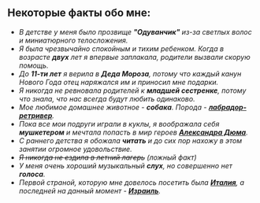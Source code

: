 ## Некоторые факты обо мне:
+ *В детстве у меня было прозвище **"Одуванчик"** из-за светлых волос и миниатюрного телосложения.*
+ *Я была чрезвычайно спокойным и тихим ребенком. Когда в возрасте **двух** лет я впервые заплакала, родители вызвали скорую помощь.*
+ *До **11-ти лет** я верила в **Деда Мороза**, потому что каждый канун Нового Года отец наряжался им и приносил мне подарки.*
+ *Я никогда не ревновала родителей к **младшей сестренке**, потому что знала, что нас всегда будут любить одинаково.*
+ *Мое любимое домашнее животное - **собака**. Порода - [**лабрадор-ретривер**](http://yandex.ru/clck/jsredir?bu=uniq1516375154096346020&from=yandex.ru%3Bsearch%2F%3Bweb%3B%3B&text=&etext=1671.TsQqEJ3RTCmFaAovOClqNT3lxKk34NLHQ_L9Uur4W-qYnSP5-qmU736KL9ULgZUh.2428bb3f997a5f64f799e4b545fc0fd96dc96050&uuid=&state=PEtFfuTeVD5kpHnK9lio9T6U0-imFY5Ibl_FxS8ahbetb9q-Ws8tqQaT6YcO5ES2kemaBIEZ048OoszZbwvOMTdME1rEPNzpls71-cNDC4I,&&cst=AiuY0DBWFJ5fN_r-AEszkxvysU_YBEwi57L3y-X5_5UXs75v1jlzAZtkRB4lT8eFkO7Z3sCZutkXqfTGVedBg0tq73BvmNnZwy-8qF2_SbEhLW0s_-6SOjLilUL3upI-tNGLwKbdJniaI4x713wlf2fsK-RMqQTKBD7wqSiM5F0z4mMtiqtofXeb_Mn5X88o7ZhA27YkZ4d8xmqw6hg5v4rKwCt4HB6IvJyghBTVMd7WjBF9Gl8HBm43XqfVzql-bLkhqGjsFRiq1ATAfAxP4Ko9j38G6yQfoaUwmNsvZB0Q2exolNRGRGQxAqpeWVtUxa6nUulTdU86FW69P2TDf6X7dgOEfxKumJOZgFrnHuN5QSueT4-BtyWR-QQRgt38xufkjkeSH1SPnXTm17Tz11YHG6JrWiKc5Vo57VIx6NIei_G5IsUEcRs664aDj0aM0mtgwCRvGyh4We1hMsF0FtjIX3-NO6lA0O0yPvNaM1OParQujVua6NH6DJexKej7guYhtLG5xWRnjDH5hU1YodxbE0A7A0crOX59uYiminb2mzSN4qmJdMtBDEzAe8JR2uXh4Yxb1jY3NrimLhRmyoRtxbNowfFbcCoNQh58EUzccUuEINGno_XGSWzeUBsN2SZ7bL8fBA9LZQhfqSvdC432m_c7qp4Z-O0Nn6XPo8LIkTL4TRUIseEIz32YQdpfIMmx6svDEtiQunJ6W-tGcz2bRZl5wizEzkWy2ZPenpNR41u7OzODweVSiuA6zYATn41mCOYRXsasK5Ikisy-OB5QnrpcrA6MpDQcrudKlFWETrlADe2JDL0ZmZnBntHOLnSB175-lCOLV_KHOWji_w,,&data=UlNrNmk5WktYejY4cHFySjRXSWhXQzdLY3hSTVNzV2ZCVXgzZzFIWmJXemRtSl9GU3pqWkpZZHVXUjktbGpiMEZWQ191eHN4N01Rd0RUeEtxTUFaUkFfc3dENDgxQXJLaFp2dGJjNW9FU1kyTXJUWldVc1hncmtlOC1icV9rbmEwUFVzN095SzNRVVc4VHpTWFBXU2xQMU5Ma2RQQmx4THIzRnhVYnNodWdRdWk0c09pd0lFeDFWQ1JiX0RUS21DM0NRSm9NLUJuUVd0M0ltQWpfeVY4VFJ1Q29aSUlCNkwyVXdqNVIyRFBkWXpUbF9ock9vRG5leEVkVm9pR2JwVXVYNDdySWZ1emhmVmRXcXNiUDFnYnVQR3NMbGk4dGt5VjhWeTNqX1FNOVhodFdhTndNTVRPZFRnZFZkeFh6ZlZoaVR5XzY4emRVTSw,&sign=88ef0337820b2a205c70c12ebeed6537&keyno=0&b64e=2&ref=orjY4mGPRjk5boDnW0uvlrrd71vZw9kpeduEGJKo_Tws5tFJvwszrnT7n0fSUMMwSpwJU-BF_Rxz_JKkDgJ1RJ0hBfpsZh0kr7jS3tAKLrX7-ItRDQLuQ4lRppJx29wX8bmxLfK3khZL_dIttTEw2IkLAK0nh4a1i2UP8azeqlsfFimb2gX0aKtidA5oJ2ss&l10n=ru&cts=1516376401209&mc=4.629600860261259).* 
+ *Пока все мои подруги играли в куклы, я воображала себя **мушкетером** и мечтала попасть в мир героев [**Александра Дюма**](http://yandex.ru/clck/jsredir?bu=uniq1516373748328522216&from=yandex.ru%3Bsearch%2F%3Bweb%3B%3B&text=&etext=1671.TOGRurRqoasqgBFp42tFE60--mH6uvhY2PLxc88JTCCr4243x4nhgxWEf33QnOxOtUkqWkKYbTVf63PdwbQhVA.cc4792143b635c1a60271544c969b25bb846b863&uuid=&state=PEtFfuTeVD5kpHnK9lio9bb4iM1VPfe4W5x0C0-qwflIRTTifi6VAA,,&&cst=AiuY0DBWFJ5fN_r-AEszkxvysU_YBEwi57L3y-X5_5UXs75v1jlzAZtkRB4lT8eFkO7Z3sCZutkXqfTGVedBg0tq73BvmNnZwy-8qF2_SbEhLW0s_-6SOjLilUL3upI-tNGLwKbdJniaI4x713wlf2fsK-RMqQTKBD7wqSiM5F0z4mMtiqtofXeb_Mn5X88o7ZhA27YkZ4d8xmqw6hg5v4rKwCt4HB6IvJyghBTVMd7WjBF9Gl8HBm43XqfVzql-bLkhqGjsFRiq1ATAfAxP4Ko9j38G6yQfoaUwmNsvZB0Q2exolNRGRGQxAqpeWVtUxa6nUulTdU86FW69P2TDf6X7dgOEfxKumJOZgFrnHuN5QSueT4-BtyWR-QQRgt38xufkjkeSH1SPnXTm17Tz11YHG6JrWiKc5Vo57VIx6NIei_G5IsUEcRs664aDj0aM0mtgwCRvGyh4We1hMsF0FtjIX3-NO6lA0O0yPvNaM1OParQujVua6NH6DJexKej7guYhtLG5xWRnjDH5hU1YodxbE0A7A0crOX59uYiminb2mzSN4qmJdMtBDEzAe8JR2uXh4Yxb1jY3NrimLhRmyoRtxbNowfFbcCoNQh58EUzccUuEINGno_XGSWzeUBsN2SZ7bL8fBA9LZQhfqSvdC432m_c7qp4Z-O0Nn6XPo8LIkTL4TRUIseEIz32YQdpfIMmx6svDEtiQunJ6W-tGcz2bRZl5wizEzkWy2ZPenpNR41u7OzODwYSs93QMB6PiIg1QFeaD5dBz6eLABtkmx-dey9Pg8QZko0-VP6Z-uEm5qkFhMZV155pU_f4bb9YNIm48dB58NWbXRAni69ZVww,,&data=UlNrNmk5WktYejR0eWJFYk1LdmtxcDZwR05oYUZ3QlEydFBwMHBCSWxfTERrODJobGRGanFTWmZWOVliVDhwbWV0VUlDUjZfN09COTh4U1QwZmF0WW01NHVNWURZaTJFR0ZITUVyOS1SWnlpZVRNQ1dlM1NsUUd0eTk0RHJVWlM,&sign=125b7267ae10481eb8bd09022159a4b5&keyno=0&b64e=2&ref=orjY4mGPRjk5boDnW0uvlrrd71vZw9kpeOTpxkUykBEAD47gpKhJvCyqbjfXjP-HnwexLJRC0lgeb45j70Klj9WEI2sqyH2_uRAmfUm6O0Jh0kmNj_2lOLefbOZ-z4RZOpwFG9wCjk4E18aLgEg2TKG-aJdlF9MrKrboBcNQrtts1T_rf3vd_TAd3oqOkIgnVTPeUnC5kCsgeQ6g-uzokwkXapOXmxWy5Q_cgJjABqFPlulJNVXCNB91IXD0TlGCgZLLBdTcsKg,&l10n=ru&cts=1516376204783&mc=4.438475635154479).*
+ *С раннего детства я обожала **читать** и до сих пор нахожу в этом занятии огромное удовольствие.*
+ ~~*Я никогда не ездила в летний лагерь*~~ *(ложный факт)*
+ *У меня очень хороший музыкальный **слух**, но совершенно нет **голоса**.*
+ *Первой страной, которую мне довелось посетить была [**Италия**](http://yandex.ru/clck/jsredir?bu=uniq1516375577005321738&from=yandex.ru%3Bsearch%2F%3Bweb%3B%3B&text=&etext=1671.TYFSFVPtZYVaNbgRCB8p4eWoIT79l-OTJd6cBYd28ph6IEVDEf74HBR2Vhk4gqka.43db71840cc47feb8afa0da70c0ed4483dab2b4d&uuid=&state=PEtFfuTeVD5kpHnK9lio9T6U0-imFY5Ibl_FxS8ahbetb9q-Ws8tqQaT6YcO5ES2kemaBIEZ04_YyAJ25SzC_arcUDV27Od_YjYdG7n2u08,&&cst=AiuY0DBWFJ5fN_r-AEszkxvysU_YBEwi57L3y-X5_5UXs75v1jlzAZtkRB4lT8eFkO7Z3sCZutkXqfTGVedBg0tq73BvmNnZwy-8qF2_SbEhLW0s_-6SOjLilUL3upI-tNGLwKbdJniaI4x713wlf2fsK-RMqQTKBD7wqSiM5F0z4mMtiqtofXeb_Mn5X88o7ZhA27YkZ4d8xmqw6hg5v4rKwCt4HB6IvJyghBTVMd7WjBF9Gl8HBm43XqfVzql-bLkhqGjsFRiq1ATAfAxP4Ko9j38G6yQfoaUwmNsvZB0Q2exolNRGRGQxAqpeWVtUxa6nUulTdU86FW69P2TDf6X7dgOEfxKumJOZgFrnHuN5QSueT4-BtyWR-QQRgt38xufkjkeSH1SPnXTm17Tz11YHG6JrWiKc5Vo57VIx6NIei_G5IsUEcRs664aDj0aM0mtgwCRvGyh4We1hMsF0FtjIX3-NO6lA0O0yPvNaM1OParQujVua6NH6DJexKej7guYhtLG5xWRnjDH5hU1YodxbE0A7A0crOX59uYiminb2mzSN4qmJdMtBDEzAe8JR2uXh4Yxb1jY3NrimLhRmyoRtxbNowfFbcCoNQh58EUzccUuEINGno_XGSWzeUBsN2SZ7bL8fBA9LZQhfqSvdC432m_c7qp4Z-O0Nn6XPo8LIkTL4TRUIseEIz32YQdpfIMmx6svDEtiQunJ6W-tGcz2bRZl5wizEzkWy2ZPenpNR41u7OzODweVSiuA6zYATn41mCOYRXsbqqlNKWEYnlIy_meUycEoD0PhWFhnedoRMrYq_j-_VlQgD29bXW0jOC1EbD3aStcIbAAJac2JWPw,,&data=UlNrNmk5WktYejY4cHFySjRXSWhXQzdLY3hSTVNzV2ZCVXgzZzFIWmJXemRtSl9GU3pqWkpZZHVXUjktbGpiMGxTM3V5ajRuLWdZdXI2bVBodmFnSUlKQnYyYXNuMlBfQThMNWFYUFpaRTlidHNMV1pnTGxXSE1QWUNCVU02RmkyMEtJdGI0bFNqMXZTdzVxMUFMSVBvMDhSTjZ6WE9mcGM3UjRmYVg5dFVVb0FzYXBjU0dUNTVicVYwNmo3OEJI&sign=40c18bb6e5094e70aab009afb8c321f7&keyno=0&b64e=2&ref=orjY4mGPRjk5boDnW0uvlrrd71vZw9kp3kluEMPUtTSL0lWRPPnD6ig04LW1Joz2g2V1gk_f8wNA5JJqBedGoZUoG35Z_iIFYDEZtB2sCj_9CovFqBZDAokQT1SAoaydfRyhHyemf7NG_lJrXY0iwMkON8lI_dm9BRVaJRZMvKc,&l10n=ru&cts=1516376727033&mc=4.589147833724842), а последней на данный момент - [**Израиль**](http://yandex.ru/clck/jsredir?bu=uniq1516373929185512856&from=yandex.ru%3Bsearch%2F%3Bweb%3B%3B&text=&etext=1671.tIJMAgOOwaP-XjVMOw37KIbfuT6KfIsY7IKimdnW1ale6WWSLMcaLI5pebJNj56x.4b9f0697121c4b1e1673c89cc8b65cd09db11d4b&uuid=&state=PEtFfuTeVD5kpHnK9lio9T6U0-imFY5Ibl_FxS8ahbetb9q-Ws8tqQaT6YcO5ES2kemaBIEZ04_YyAJ25SzC_arcUDV27Od_YjYdG7n2u08,&&cst=AiuY0DBWFJ5fN_r-AEszkxvysU_YBEwi57L3y-X5_5UXs75v1jlzAZtkRB4lT8eFkO7Z3sCZutkXqfTGVedBg0tq73BvmNnZwy-8qF2_SbEhLW0s_-6SOjLilUL3upI-tNGLwKbdJniaI4x713wlf2fsK-RMqQTKBD7wqSiM5F0z4mMtiqtofXeb_Mn5X88o7ZhA27YkZ4d8xmqw6hg5v4rKwCt4HB6IvJyghBTVMd7WjBF9Gl8HBm43XqfVzql-bLkhqGjsFRiq1ATAfAxP4Ko9j38G6yQfoaUwmNsvZB0Q2exolNRGRGQxAqpeWVtUxa6nUulTdU86FW69P2TDf6X7dgOEfxKumJOZgFrnHuN5QSueT4-BtyWR-QQRgt38xufkjkeSH1SPnXTm17Tz11YHG6JrWiKc5Vo57VIx6NIei_G5IsUEcRs664aDj0aM0mtgwCRvGyh4We1hMsF0FtjIX3-NO6lA0O0yPvNaM1OParQujVua6NH6DJexKej7guYhtLG5xWRnjDH5hU1YodxbE0A7A0crOX59uYiminb2mzSN4qmJdMtBDEzAe8JR2uXh4Yxb1jY3NrimLhRmyoRtxbNowfFbcCoNQh58EUzccUuEINGno_XGSWzeUBsN2SZ7bL8fBA9LZQhfqSvdC432m_c7qp4Z-O0Nn6XPo8LIkTL4TRUIseEIz32YQdpfIMmx6svDEtiQunJ6W-tGcz2bRZl5wizEzkWy2ZPenpNR41u7OzODweVSiuA6zYATn41mCOYRXsZrkyPqXDooc6f4XKvkGr-uDzxIv7MF9TL7YuwRQ0b6g2RF-cQGEIDIYiyluiIjeCWZTuGDexmPgg,,&data=UlNrNmk5WktYejY4cHFySjRXSWhXQzdLY3hSTVNzV2ZCVXgzZzFIWmJXemRtSl9GU3pqWkpZZHVXUjktbGpiMGxTM3V5ajRuLWdiLVJJVnowWE9EenI3VnQ4RXJ0YXJPb2VZaWpSVkZVbFNEYlczVEV4b1pub1NKOGphZjlmeU0xTUJNdTZUd2NNYUM5RS13TG5Lay1MdXJKQi1GQThKb05EUWpMT2N2T21ZcS13YWV1aHJ4WUc0MzNlcEVUekxXOUtfR3Q3d3UyVkUs&sign=86c6e03357e9c4d37d5de333cd8ab1cf&keyno=0&b64e=2&ref=orjY4mGPRjk5boDnW0uvlrrd71vZw9kp40wJORsnl82TicC_ANSVXxI4ANfNydA16o1yAEQZCtddL8ILKzwLQ2PLXwXZmJGQB1rGSlWGOWqQU1Nl7MACQghWxOWjlqDjr_lzXIIp60jk-N1OAyu5vR4sRTZn_ctr7-oCTOD21zE,&l10n=ru&cts=1516376773109&mc=4.676754085986293).*

